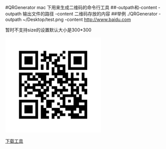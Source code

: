 #QRGenerator
	mac 下用来生成二维码的命令行工具
##-outpath和-content
	-outpath 输出文件的路径
	-content 二维码存放的内容
##举例
    ./QRGenerator -outpath ~/Desktop/test.png -content http://www.baidu.com
    

暂时不支持size的设置默认大小是300*300

![运行结果](https://raw.githubusercontent.com/itlijunjie/QRGenerator/master/test.png)

[下载工具](http://write.blog.csdn.net/mdeditor)
